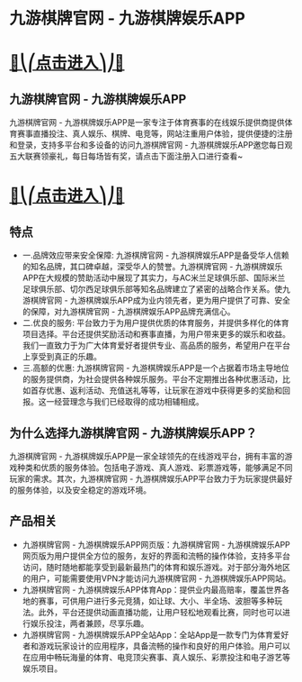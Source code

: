 # 九游棋牌官网 - 九游棋牌娱乐APP

# [🍉⎝⎛点击进入⎞⎠🍉](https://kkdd668.cn)
## 九游棋牌官网 - 九游棋牌娱乐APP
九游棋牌官网 - 九游棋牌娱乐APP是一家专注于体育赛事的在线娱乐提供商提供体育赛事直播投注、真人娱乐、棋牌、电竞等，网站注重用户体验，提供便捷的注册和登录，支持多平台和多设备的访问九游棋牌官网 - 九游棋牌娱乐APP邀您每日观五大联赛领豪礼，每日每场皆有奖，请点击下面注册入口进行查看~
# [🍉⎝⎛点击进入⎞⎠🍉](https://kkdd668.cn)

## 特点
- 一.品牌效应带来安全保障: 九游棋牌官网 - 九游棋牌娱乐APP是备受华人信赖的知名品牌，其口碑卓越，深受华人的赞誉。九游棋牌官网 - 九游棋牌娱乐APP在大规模的赞助活动中展现了其实力，与AC米兰足球俱乐部、国际米兰足球俱乐部、切尔西足球俱乐部等知名品牌建立了紧密的战略合作关系。使九游棋牌官网 - 九游棋牌娱乐APP成为业内领先者，更为用户提供了可靠、安全的保障，对九游棋牌官网 - 九游棋牌娱乐APP品牌充满信心。
- 二.优良的服务: 平台致力于为用户提供优质的体育服务，并提供多样化的体育项目选择。平台还提供奖励活动和赛事直播，为用户带来更多的娱乐和收益。我们一直致力于为广大体育爱好者提供专业、高品质的服务，希望用户在平台上享受到真正的乐趣。
- 三.高额的优惠: 九游棋牌官网 - 九游棋牌娱乐APP是一个占据着市场主导地位的服务提供商，为社会提供各种娱乐服务。平台不定期推出各种优惠活动，比如首存优惠、返利活动、充值送礼等等，让玩家在游戏中获得更多的奖励和回报。这一经营理念与我们已经取得的成功相辅相成。

## 为什么选择九游棋牌官网 - 九游棋牌娱乐APP？
九游棋牌官网 - 九游棋牌娱乐APP是一家全球领先的在线游戏平台，拥有丰富的游戏种类和优质的服务体验。包括电子游戏、真人游戏、彩票游戏等，能够满足不同玩家的需求。其次，九游棋牌官网 - 九游棋牌娱乐APP平台致力于为玩家提供最好的服务体验，以及安全稳定的游戏环境。
## 产品相关
- 九游棋牌官网 - 九游棋牌娱乐APP网页版：九游棋牌官网 - 九游棋牌娱乐APP网页版为用户提供全方位的服务，友好的界面和流畅的操作体验，支持多平台访问，随时随地都能享受到最新最热门的体育和娱乐游戏。对于部分海外地区的用户，可能需要使用VPN才能访问九游棋牌官网 - 九游棋牌娱乐APP网站。
- 九游棋牌官网 - 九游棋牌娱乐APP体育App：提供业内最高赔率，覆盖世界各地的赛事，可供用户进行多元竞猜，如让球、大小、半全场、波胆等多种玩法。此外，平台还提供动画直播功能，让用户轻松地观看比赛，同时也可以进行娱乐投注，两者兼顾，尽享乐趣。
- 九游棋牌官网 - 九游棋牌娱乐APP全站App：全站App是一款专门为体育爱好者和游戏玩家设计的应用程序，具备流畅的操作和良好的用户体验。用户可以在应用中畅玩海量的体育、电竞顶尖赛事、真人娱乐、彩票投注和电子游艺等娱乐项目。
